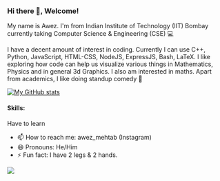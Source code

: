 ### Hi there 👋, Welcome!

My name is Awez. I'm from Indian Institute of Technology (IIT) Bombay currently taking Computer Science & Engineering (CSE) 💻

<!--
**awezmehtab/awezmehtab** is a ✨ _special_ ✨ repository because its `README.md` (this file) appears on your GitHub profile.

Here are some ideas to get you started:

- 🔭 I’m currently working on ...
- 🌱 I’m currently learning ...
- 👯 I’m looking to collaborate on ...
- 🤔 I’m looking for help with ...
- 💬 Ask me about ...
- 📫 How to reach me: ...
- 😄 Pronouns: ...
- ⚡ Fun fact: ...
-->

I have a decent amount of interest in coding. Currently I can use C++, Python, JavaScript, HTML-CSS, NodeJS, ExpressJS, Bash, LaTeX. I like exploring how code can help us visualize various things in Mathematics, Physics and in general 3d Graphics. I also am interested in maths. Apart from academics, I like doing standup comedy 🎤

[![My GitHub stats](https://github-readme-stats.vercel.app/api?username=awezmehtab)](https://github.com/awezmehtab/github-readme-stats)

#### Skills:
Have to learn

- 📫 How to reach me: awez_mehtab (Instagram)
- 😄 Pronouns: He/Him
- ⚡ Fun fact: I have 2 legs & 2 hands. 

![](https://komarev.com/ghpvc/?username=awezmehtab&color=ff69b4)
